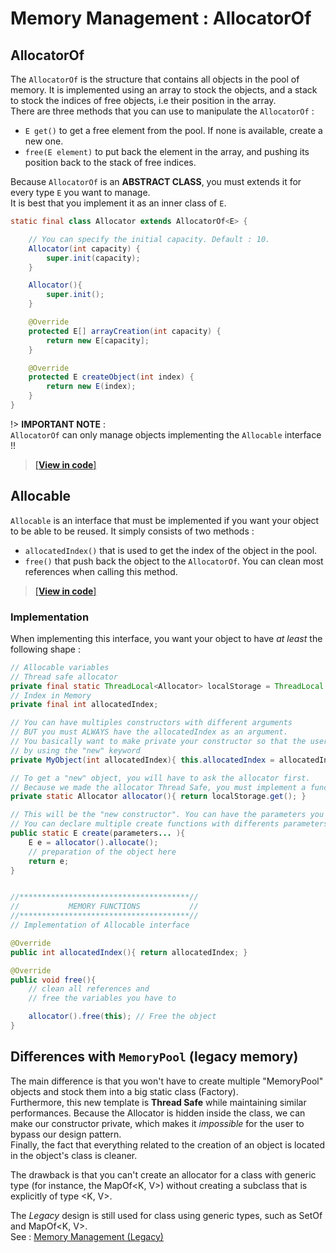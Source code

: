 # Memory Management : AllocatorOf

## AllocatorOf
The `AllocatorOf` is the structure that contains all objects in the pool of memory. It is implemented using an array to stock the objects, and a stack to stock the indices of free objects, i.e their position in the array.  
There are three methods that you can use to manipulate the `AllocatorOf` :  
* `E get()` to get a free element from the pool. If none is available, create a new one.
* `free(E element)` to put back the element in the array, and pushing its position back to the stack of free indices.

Because `AllocatorOf` is an **ABSTRACT CLASS**, you must extends it for every type `E` you want to manage.  
It is best that you implement it as an inner class of `E`.
```java
static final class Allocator extends AllocatorOf<E> {

    // You can specify the initial capacity. Default : 10.
    Allocator(int capacity) {
        super.init(capacity);
    }

    Allocator(){
        super.init();
    }

    @Override
    protected E[] arrayCreation(int capacity) {
        return new E[capacity];
    }

    @Override
    protected E createObject(int index) {
        return new E(index);
    }
}
```

!> **IMPORTANT NOTE** :  
`AllocatorOf` can only manage objects implementing the `Allocable` interface !!

> [[**View in code**]](https://github.com/JungVictor/MDDLib/blob/main/core/src/main/java/memory/AllocatorOf.java)  

## Allocable
`Allocable` is an interface that must be implemented if you want your object to be able to be reused. It simply consists of two methods :  
* `allocatedIndex()` that is used to get the index of the object in the pool.
* `free()` that push back the object to the `AllocatorOf`. You can clean most references when calling this method.

> [[**View in code**]](https://github.com/JungVictor/MDDLib/blob/main/core/src/main/java/memory/Allocable.java)  

### Implementation
When implementing this interface, you want your object to have *at least* the following shape :  
```java
// Allocable variables
// Thread safe allocator
private final static ThreadLocal<Allocator> localStorage = ThreadLocal.withInitial(Allocator::new);
// Index in Memory
private final int allocatedIndex;

// You can have multiples constructors with different arguments
// BUT you must ALWAYS have the allocatedIndex as an argument.
// You basically want to make private your constructor so that the user can't create an object
// by using the "new" keyword
private MyObject(int allocatedIndex){ this.allocatedIndex = allocatedIndex; }

// To get a "new" object, you will have to ask the allocator first. 
// Because we made the allocator Thread Safe, you must implement a function that will return the allocator.
private static Allocator allocator(){ return localStorage.get(); }

// This will be the "new constructor". You can have the parameters you want here. 
// You can declare multiple create functions with differents parameters, but they must all have the same shape :
public static E create(parameters... ){
    E e = allocator().allocate();
    // preparation of the object here
    return e;
}


//**************************************//
//           MEMORY FUNCTIONS           //
//**************************************//
// Implementation of Allocable interface

@Override
public int allocatedIndex(){ return allocatedIndex; }

@Override
public void free(){
    // clean all references and
    // free the variables you have to

    allocator().free(this); // Free the object
}
```


## Differences with `MemoryPool` (legacy memory)
The main difference is that you won't have to create multiple "MemoryPool" objects and stock them into a big static class (Factory).  
Furthermore, this new template is **Thread Safe** while maintaining similar performances. Because the Allocator is hidden inside the class, we can make our constructor private, which makes it _impossible_ for the user to bypass our design pattern.  
Finally, the fact that everything related to the creation of an object is located in the object's class is cleaner.

The drawback is that you can't create an allocator for a class with generic type (for instance, the MapOf<K, V>) without creating a subclass that is explicitly of type <K, V>.

The _Legacy_ design is still used for class using generic types, such as SetOf<E> and MapOf<K, V>.  
See : [Memory Management (Legacy)](memorypool)
